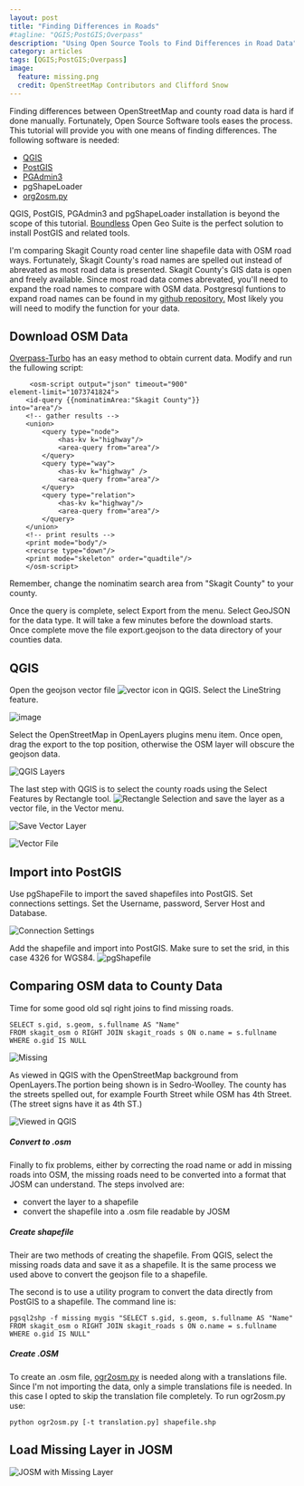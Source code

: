 ```yaml
---
layout: post
title: "Finding Differences in Roads"
#tagline: "QGIS;PostGIS;Overpass"
description: "Using Open Source Tools to Find Differences in Road Data"
category: articles
tags: [QGIS;PostGIS;Overpass]
image:
  feature: missing.png
  credit: OpenStreetMap Contributors and Clifford Snow
---
```


Finding differences between OpenStreetMap and county road data is hard if done manually. Fortunately, Open Source Software tools eases the process.
This tutorial will provide you with one means of finding differences. The following software is needed:

*	[QGIS](http://www.qgis.org)
*	[PostGIS](http://)
*	[PGAdmin3](http://www.pgadmin.org/)
*	pgShapeLoader
*	[org2osm.py](https://github.com/pnorman/ogr2osm)

QGIS, PostGIS, PGAdmin3 and pgShapeLoader installation is beyond the scope of this tutorial. [Boundless](http://www.boundlessgeo.com) Open Geo Suite is the perfect solution to install PostGIS and related tools. 

I'm comparing Skagit County road center line shapefile data with OSM road ways. Fortunately, Skagit County's road names are spelled out instead of abrevated as most road data is presented. Skagit County's GIS data is open and freely available. Since most road data comes abrevated, you'll need to expand the road names to compare with OSM data. Postgresql funtions to expand road names can be found in my [github repository.](https://github.com/clifford/sql) Most likely you will need to modify the function for your data.


Download OSM Data
----
[Overpass-Turbo](http://overpass-turbo.eu) has an easy method to obtain current data. Modify and run the fullowing script:

```
     <osm-script output="json" timeout="900" 
element-limit="1073741824">
    <id-query {{nominatimArea:"Skagit County"}}             into="area"/>
    <!-- gather results -->
    <union>
     	<query type="node">
      		<has-kv k="highway"/>
      		<area-query from="area"/>
        </query>
        <query type="way">
            <has-kv k="highway" />
            <area-query from="area"/>
        </query>
    	<query type="relation">
      		<has-kv k="highway"/>
      		<area-query from="area"/>
    	</query>      
    </union>
    <!-- print results -->
    <print mode="body"/>
    <recurse type="down"/>
    <print mode="skeleton" order="quadtile"/>
    </osm-script>
```

Remember, change the nominatim search area from "Skagit County" to your county.

Once the query is complete, select Export from the menu. Select GeoJSON for the data type. It will take a few minutes before the download starts. Once complete move the file export.geojson to the data directory of your counties data. 

QGIS
---
Open the geojson vector file ![vector icon]({{site_url}}/assets/vector_icon.png) in QGIS. Select the LineString feature. 

![image]({{site_url}}/assets/qgis_geojson_import.png)

Select the OpenStreetMap in OpenLayers plugins menu item. Once open, drag the export to the top position, otherwise the OSM layer will obscure the geojson data. 

![QGIS Layers]({{site_url}}/assets/qgis_layers.png)

The last step with QGIS is to select the county roads using the Select Features by Rectangle tool. ![Rectangle Selection]({{site_url}}/assets/rectangle_selection_icon.png)  and save the layer as a vector file, in the Vector menu. 

![Save Vector Layer]({{site_url}}/assets/qgis_save_vector.png)

![Vector File]({{site_url}}/assets/qgis_save_vector_file.png)

Import into PostGIS
---
Use pgShapeFile to import the saved shapefiles into PostGIS. Set connections settings. Set the Username, password, Server Host and Database.

![Connection Settings]({{site_url}}/assets/connection.png)

Add the shapefile and import into PostGIS. Make sure to set the srid, in this case 4326 for WGS84. 
![pgShapefile]({{site_url}}/assets/pgshapeloader.png)


Comparing OSM data to County Data 
---
Time for some good old sql right joins to find missing roads. 

```
SELECT s.gid, s.geom, s.fullname AS "Name"
FROM skagit_osm o RIGHT JOIN skagit_roads s ON o.name = s.fullname
WHERE o.gid IS NULL
```

![Missing]({{site_url}}/assets/missing.png)

As viewed in QGIS with the OpenStreetMap background from OpenLayers.The portion being shown is in Sedro-Woolley. The county has the streets spelled out, for example Fourth Street while OSM has 4th Street. (The street signs have it as 4th ST.)

![Viewed in QGIS]({{site_url}}/assets/QGIS_Missing.png)
##### Convert to .osm

Finally to fix problems, either by correcting the road name or add in missing roads into OSM, the missing roads need to be converted into a format that JOSM can understand. The steps involved are:

*	convert the layer to a shapefile
*	convert the shapefile into a .osm file readable by JOSM

##### Create shapefile

Their are two methods of creating the shapefile. From QGIS, select the missing roads data and save it as a shapefile. It is the same process we used above to convert the geojson file to a shapefile.

The second is to use a utility program to convert the data directly from PostGIS to a shapefile. The command line is:

```
pgsql2shp -f missing mygis "SELECT s.gid, s.geom, s.fullname AS "Name" FROM skagit_osm o RIGHT JOIN skagit_roads s ON o.name = s.fullname WHERE o.gid IS NULL"
```

##### Create .OSM

To create an .osm file, [ogr2osm.py](https://github.com/pnorman/ogr2osm) is needed along with a translations file. Since I'm not importing the data, only a simple translations file is needed. In this case I opted to skip the translation file completely. To run ogr2osm.py use:

`python ogr2osm.py [-t translation.py] shapefile.shp`


Load Missing Layer in JOSM
---

![JOSM with Missing Layer]({{site_url}}/assets/josm_missing.png)







